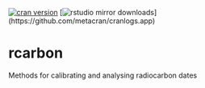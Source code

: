 [![cran version](http://www.r-pkg.org/badges/version/rcarbon)](https://cran.rstudio.com/web/packages/rcarbon) 
[![rstudio mirror downloads](http://cranlogs.r-pkg.org/badges/rcarbon?)](https://github.com/metacran/cranlogs.app)
# rcarbon



Methods for calibrating and analysing radiocarbon dates
